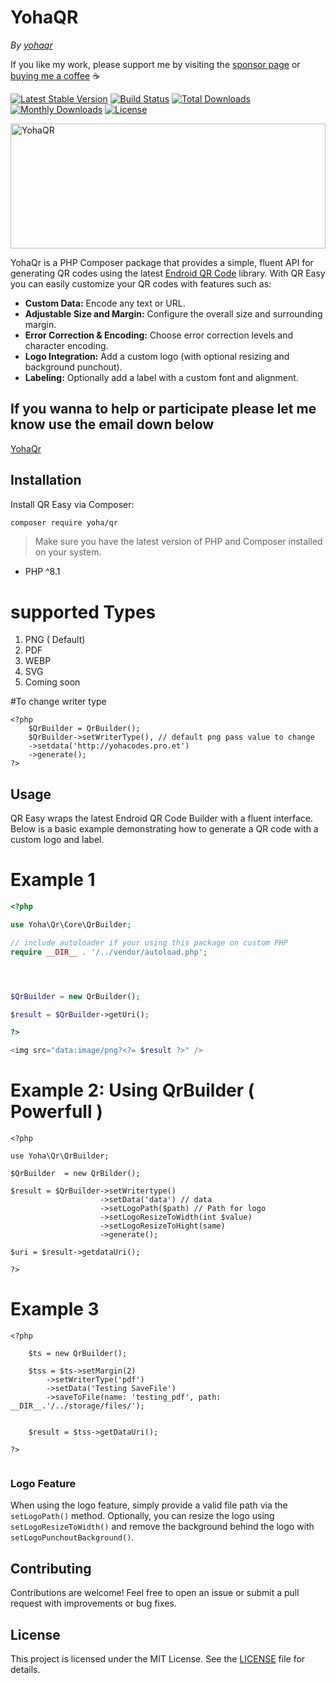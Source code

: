 # YohaQR
*By [yohaqr](https://github.com/yohaqr)*

If you like my work, please support me by visiting the [sponsor page](https://github.com/sponsors/yohacodes) or [buying me a coffee](https://www.buymeacoffee.com/yohacodes) :coffee:

[![Latest Stable Version](http://img.shields.io/packagist/v/yoha/qr.svg)](https://packagist.org/packages/yoha/qr)
[![Build Status](https://github.com/yohaqr/yohaqr/actions/workflows/php.yml/badge.svg)](https://github.com/yohaqr/yohaqr/actions/workflows/php.yml)
[![Total Downloads](http://img.shields.io/packagist/dt/yoha/qr.svg)](https://packagist.org/packages/yoha/qr)
[![Monthly Downloads](http://img.shields.io/packagist/dm/yoha/qr.svg)](https://packagist.org/packages/yoha/qr)
[![License](http://img.shields.io/packagist/l/yoha/qr.svg)](https://packagist.org/packages/yoha/qr)


<img src="https://avatars.githubusercontent.com/u/198384864?s=200&v=4" alt="YohaQR" height="200" width="100%" />

YohaQr is a PHP Composer package that provides a simple, fluent API for generating QR codes using the latest [Endroid QR Code](https://github.com/endroid/qr-code) library. With QR Easy you can easily customize your QR codes with features such as:

- **Custom Data:** Encode any text or URL.
- **Adjustable Size and Margin:** Configure the overall size and surrounding margin.
- **Error Correction & Encoding:** Choose error correction levels and character encoding.
- **Logo Integration:** Add a custom logo (with optional resizing and background punchout).
- **Labeling:** Optionally add a label with a custom font and alignment.

## If you wanna to help or participate please let me know use the email down below
[YohaQr](https://avatars.githubusercontent.com/u/198384864?s=200&v=4)
## Installation

Install QR Easy via Composer:

```bash
composer require yoha/qr
```

> Make sure you have the latest version of PHP and Composer installed on your system.
* PHP ^8.1

# supported Types
1. PNG ( Default)
2. PDF
3. WEBP
4. SVG
5. Coming soon

#To change writer type 
```
<?php 
    $QrBuilder = QrBuilder();
    $QrBuilder->setWriterType(), // default png pass value to change
    ->setdata('http://yohacodes.pro.et')
    ->generate();
?>
```

## Usage

QR Easy wraps the latest Endroid QR Code Builder with a fluent interface. Below is a basic example demonstrating how to generate a QR code with a custom logo and label.






# Example 1
```php
<?php

use Yoha\Qr\Core\QrBuilder;

// include autoloader if your using this package on custom PHP
require __DIR__ . '/../vendor/autoload.php';




$QrBuilder = new QrBuilder();

$result = $QrBuilder->getUri();

?>

<img src="data:image/png?<?= $result ?>" />

```

# Example 2: Using QrBuilder ( Powerfull )
```
<?php

use Yoha\Qr\QrBuilder;

$QrBuilder  = new QrBilder();

$result = $QrBuilder->setWritertype()
                    ->setData('data') // data
                    ->setLogoPath($path) // Path for logo
                    ->setLogoResizeToWidth(int $value)
                    ->setLogoResizeToHight(same)
                    ->generate();

$uri = $result->getdataUri();

?>
```

# Example 3
```
<?php

    $ts = new QrBuilder();

    $tss = $ts->setMargin(2)
        ->setWriterType('pdf')
        ->setData('Testing SaveFile')
        ->saveToFile(name: 'testing_pdf', path: __DIR__.'/../storage/files/');


    $result = $tss->getDataUri();

?>


```

### Logo Feature

When using the logo feature, simply provide a valid file path via the `setLogoPath()` method. Optionally, you can resize the logo using `setLogoResizeToWidth()` and remove the background behind the logo with `setLogoPunchoutBackground()`.



## Contributing

Contributions are welcome! Feel free to open an issue or submit a pull request with improvements or bug fixes.

## License

This project is licensed under the MIT License. See the [LICENSE](LICENSE) file for details.
